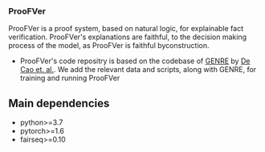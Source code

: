 ### ProoFVer

ProoFVer is a proof system, based on natural logic, for explainable fact verification. ProoFVer's explanations are faithful, to the decision making process of the model, as ProoFVer is faithful byconstruction. 


- ProoFVer's code repositry is based on the codebase of [GENRE](https://github.com/facebookresearch/GENRE/) by [De Cao et. al.](https://github.com/facebookresearch/GENRE/graphs/contributors). We add the relevant data and scripts, along with GENRE, for training and running ProoFVer

## Main dependencies
* python>=3.7
* pytorch>=1.6
* fairseq>=0.10
